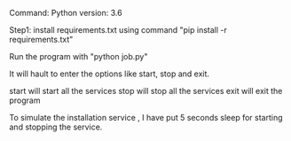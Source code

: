 Command: 
Python version: 3.6

Step1: install requirements.txt using command "pip install -r requirements.txt"

Run the program with "python job.py"

It will hault to enter the options like start, stop and exit. 

start will start all the services
stop will stop all the services
exit will exit the program

To simulate the installation service , I have put 5 seconds sleep for starting and stopping the service.

